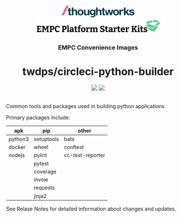<div align="center">
	<p>
		<img alt="Thoughtworks Logo" src="https://raw.githubusercontent.com/ThoughtWorks-DPS/static/master/thoughtworks_flamingo_wave.png?sanitize=true" width=200 />
    <br />
		<img alt="DPS Title" src="https://raw.githubusercontent.com/ThoughtWorks-DPS/static/master/EMPCPlatformStarterKitsImage.png?sanitize=true" width=350/>
	</p>
  <h3>EMPC Convenience Images</h3>
  <h1>twdps/circleci-python-builder</h1>
  <a href="https://app.circleci.com/pipelines/github/ThoughtWorks-DPS/circleci-python-builder"><img src="https://circleci.com/gh/ThoughtWorks-DPS/circleci-python-builder.svg?style=shield"></a> <a href="https://opensource.org/licenses/MIT"><img src="https://img.shields.io/github/license/ThoughtWorks-DPS/circleci-python-builder"></a>
</div>
<br />

Common tools and packages used in building python applications   

Primary packages include:  

| apk      | pip        | other            |
|----------|------------|------------------|
| python3  | setuptools | bats             |
| docker   | wheel      | conftest         |
| nodejs   | pylint     | cc-test-reporter |
|          | pytest     |                  |
|          | coverage   |                  |
|          | invoie     |                  |
|          | requests   |                  |
|          | jinja2     |                  |

See Relase Notes for detailed information about changes and updates.  
